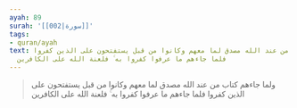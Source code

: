 ```yaml
---
ayah: 89
surah: '[[002|سورة]]'
tags:
- quran/ayah
text: ولما جاءهم كتاب من عند الله مصدق لما معهم وكانوا من قبل يستفتحون على الذين كفروا
  فلما جاءهم ما عرفوا كفروا به ۚ فلعنة الله على الكافرين
---
```

> ولما جاءهم كتاب من عند الله مصدق لما معهم وكانوا من قبل يستفتحون على الذين كفروا فلما جاءهم ما عرفوا كفروا به ۚ فلعنة الله على الكافرين
